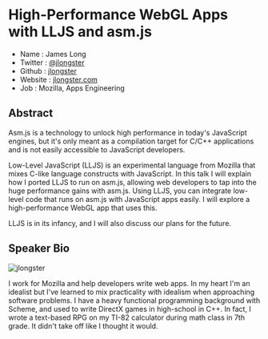 # High-Performance WebGL Apps with LLJS and asm.js

* Name      : James Long
* Twitter   : [@jlongster](http://twitter.com/jlongster)
* Github    : [jlongster](http://github.com/jlongster)
* Website   : [jlongster.com](http://jlongster.com)
* Job       : Mozilla, Apps Engineering

## Abstract

Asm.js is a technology to unlock high performance in today's JavaScript
engines, but it's only meant as a compilation target for C/C++
applications and is not easily accessible to JavaScript developers.

Low-Level JavaScript (LLJS) is an experimental language from Mozilla
that mixes C-like language constructs with JavaScript. In this talk I
will explain how I ported LLJS to run on asm.js, allowing web
developers to tap into the huge performance gains with asm.js. Using
LLJS, you can integrate low-level code that runs on asm.js with
JavaScript apps easily. I will explore a high-performance WebGL app that
uses this.

LLJS is in its infancy, and I will also discuss our plans for the future.

## Speaker Bio

![jlongster](https://raw.github.com/cascadiajs/2013.cascadiajs.com/master/images/jlongster.png)

I work for Mozilla and help developers write web apps. In my heart I'm
an idealist but I've learned to mix practicality with idealism when
approaching software problems. I have a heavy functional programming
background with Scheme, and used to write DirectX games in high-school
in C++. In fact, I wrote a text-based RPG on my TI-82 calculator
during math class in 7th grade. It didn't take off like I thought it
would.
